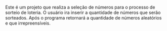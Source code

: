 Este é um projeto que realiza a seleção de números para o processo de sorteio de loteria. 
O usuário ira inserir a quantidade de números que serão sorteados.
Após o programa retornará a quantidade de números aleatórios e que irrepreensíveis.
